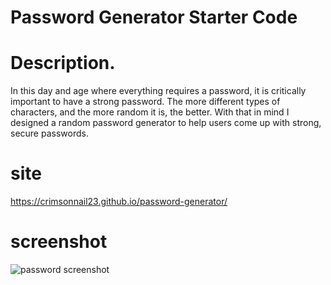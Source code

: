 # Password Generator Starter Code

# Description. 

In this day and age where everything requires a password, it is critically important to have a strong password.
The more different types of characters, and the more random it is, the better. With that in mind I designed
a random password generator to help users come up with strong, secure passwords.


# site
https://crimsonnail23.github.io/password-generator/

# screenshot

![password screenshot](https://user-images.githubusercontent.com/106705061/176802987-3cfe87e6-7b31-4a5d-a45b-ad4d21a03316.jpg)
